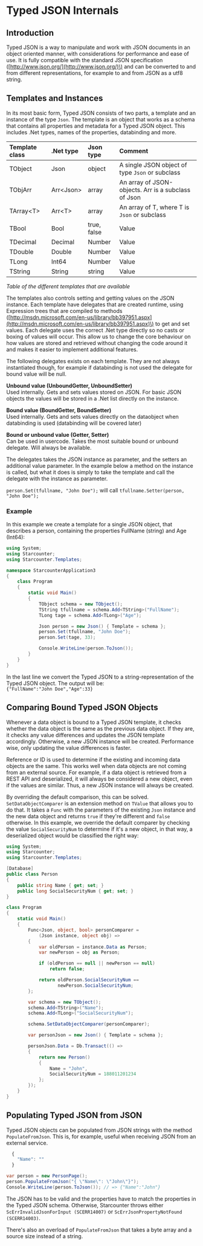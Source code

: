 # Typed JSON Internals

## Introduction

Typed JSON is a way to manipulate and work with JSON documents in an object oriented manner, with considerations for performance and ease of use. It is fully compatible with the standard JSON specification \([http://www.json.org/](http://www.json.org/)\) and can be converted to and from different representations, for example to and from JSON as a utf8 string.

## Templates and Instances

In its most basic form, Typed JSON consists of two parts, a template and an instance of the type `Json`. The template is an object that works as a schema that contains all properties and metadata for a Typed JSON object. This includes .Net types, names of the properties, databinding and more.



| Template class | .Net type | Json type | Comment |
| :--- | :--- | :--- | :--- |
| TObject | Json | object | A single JSON object of type `Json` or subclass |
| TObjArr | Arr&lt;Json&gt; | array | An array of JSON-objects. Arr is a subclass of Json |
| TArray&lt;T&gt; | Arr&lt;T&gt; | array | An array of T, where T is `Json` or subclass |
| TBool | Bool | true, false | Value |
| TDecimal | Decimal | Number | Value |
| TDouble | Double | Number | Value |
| TLong | Int64 | Number | Value |
| TString | String | string | Value |

_Table of the different templates that are available_

The templates also controls setting and getting values on the JSON instance. Each template have delegates that are created runtime, using Expression trees that are compiled to methods \([http://msdn.microsoft.com/en-us/library/bb397951.aspx](http://msdn.microsoft.com/en-us/library/bb397951.aspx)\) to get and set values. Each delegate uses the correct .Net type directly so no casts or boxing of values will occur. This allow us to change the core behaviour on how values are stored and retrieved without changing the code around it and makes it easier to implement additional features.

The following delegates exists on each template. They are not always instantiated though, for example if databinding is not used the delegate for bound value will be null.

**Unbound value \(UnboundGetter, UnboundSetter\)**  
Used internally. Gets and sets values stored on JSON. For basic JSON objects the values will be stored in a .Net list directly on the instance.

**Bound value \(BoundGetter, BoundSetter\)**  
Used internally. Gets and sets values directly on the dataobject when databinding is used \(databinding will be covered later\)

**Bound or unbound value \(Getter, Setter\)**  
Can be used in usercode. Takes the most suitable bound or unbound delegate. Will always be available.

The delegates takes the JSON instance as parameter, and the setters an additional value parameter. In the example below a method on the instance is called, but what it does is simply to take the template and call the delegate with the instance as parameter.

`person.Set(tfullname, "John Doe");` will call `tfullname.Setter(person, "John Doe");`

### Example

In this example we create a template for a single JSON object, that describes a person, containing the properties FullName \(string\) and Age \(Int64\):

```csharp
using System;
using Starcounter;
using Starcounter.Templates;

namespace StarcounterApplication3
{
    class Program
    {
        static void Main()
        {
            TObject schema = new TObject();
            TString tfullname = schema.Add<TString>("FullName");
            TLong tage = schema.Add<TLong>("Age");

            Json person = new Json() { Template = schema };
            person.Set(tfullname, "John Doe");
            person.Set(tage, 33);

            Console.WriteLine(person.ToJson());
        }
    }
}
```

In the last line we convert the Typed JSON to a string-representation of the Typed JSON object. The output will be:  
`{"FullName":"John Doe","Age":33}`

## Comparing Bound Typed JSON Objects 

Whenever a data object is bound to a Typed JSON template, it checks whether the data object is the same as the previous data object. If they are, it checks any value differences and updates the JSON template accordingly. Otherwise, a new JSON instance will be created. Performance wise, only updating the value differences is faster. 

Reference or ID is used to determine if the existing and incoming data objects are the same. This works well when data objects are not coming from an external source. For example, if a data object is retrieved from a REST API and deserialized, it will always be considered a new object, even if the values are similar. Thus, a new JSON instance will always be created.

By overriding the default comparison, this can be solved. `SetDataObjectComparer` is an extension method on `TValue` that allows you to do that. It takes a `Func` with the parameters of the existing `Json` instance and the new data object and returns `true` if they're different and `false` otherwise. In this example, we override the default comparer by checking the value `SocialSecurityNum` to determine if it's a new object, in that way, a deserialized object would be classified the right way:

```csharp
using System;
using Starcounter;
using Starcounter.Templates;

[Database]
public class Person
{
    public string Name { get; set; }
    public long SocialSecurityNum { get; set; }
}

class Program
{
    static void Main()
    {
        Func<Json, object, bool> personComparer = 
            (Json instance, object obj) =>
        {
            var oldPerson = instance.Data as Person;
            var newPerson = obj as Person;

            if (oldPerson == null || newPerson == null)
                return false;

            return oldPerson.SocialSecurityNum == 
                   newPerson.SocialSecurityNum;
        };

        var schema = new TObject();
        schema.Add<TString>("Name");
        schema.Add<TLong>("SocialSecurityNum");

        schema.SetDataObjectComparer(personComparer);

        var personJson = new Json() { Template = schema };

        personJson.Data = Db.Transact(() =>
        {
            return new Person()
            {
                Name = "John",
                SocialSecurityNum = 188011201234
            };
        });
    }
}
```

## Populating Typed JSON from JSON

Typed JSON objects can be populated from JSON strings with the method `PopulateFromJson`. This is, for example, useful when receiving JSON from an external service. 

```javascript
  {
    "Name": ""
  }
```

```csharp
var person = new PersonPage();
person.PopulateFromJson("{ \"Name\": \"John\"}");
Console.WriteLine(person.ToJson()); // => {"Name":"John"}
```

The JSON has to be valid and the properties have to match the properties in the Typed JSON schema. Otherwise, Starcounter throws either `ScErrInvalidJsonForInput (SCERR14007)` or `ScErrJsonPropertyNotFound (SCERR14003)`.  
  
There's also an overload of `PopulateFromJson` that takes a byte array and a source size instead of a string.

